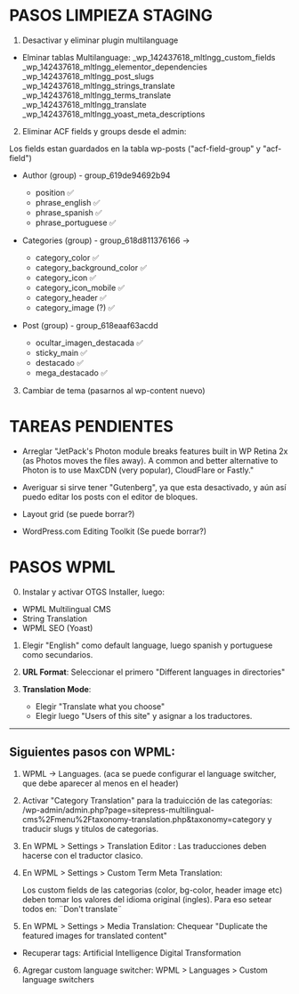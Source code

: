 # PASOS LIMPIEZA STAGING

1. Desactivar y eliminar plugin multilanguage

- Elminar tablas Multilanguage:
  \_wp_142437618_mltlngg_custom_fields
  \_wp_142437618_mltlngg_elementor_dependencies
  \_wp_142437618_mltlngg_post_slugs
  \_wp_142437618_mltlngg_strings_translate
  \_wp_142437618_mltlngg_terms_translate
  \_wp_142437618_mltlngg_translate
  \_wp_142437618_mltlngg_yoast_meta_descriptions

2. Eliminar ACF fields y groups desde el admin:

Los fields estan guardados en la tabla wp-posts ("acf-field-group" y "acf-field")

- Author (group) - group_619de94692b94

  - position ✅
  - phrase_english ✅
  - phrase_spanish ✅
  - phrase_portuguese ✅

- Categories (group) - group_618d811376166 ->

  - category_color ✅
  - category_background_color ✅
  - category_icon ✅
  - category_icon_mobile ✅
  - category_header ✅
  - category_image (?) ✅

- Post (group) - group_618eaaf63acdd
  - ocultar_imagen_destacada ✅
  - sticky_main ✅
  - destacado ✅
  - mega_destacado ✅

3. Cambiar de tema (pasarnos al wp-content nuevo)

# TAREAS PENDIENTES

- Arreglar "JetPack's Photon module breaks features built in WP Retina 2x (as Photos moves the files away). A common and better alternative to Photon is to use MaxCDN (very popular), CloudFlare or Fastly."

- Averiguar si sirve tener "Gutenberg", ya que esta desactivado, y aún así puedo editar los posts con el editor de bloques.

- Layout grid (se puede borrar?)

- WordPress.com Editing Toolkit (Se puede borrar?)

# PASOS WPML

0. Instalar y activar OTGS Installer, luego:

- WPML Multilingual CMS
- String Translation
- WPML SEO (Yoast)

1. Elegir "English" como default language, luego spanish y portuguese como secundarios.

2. **URL Format**:
   Seleccionar el primero "Different languages in directories"

3. **Translation Mode**:

   - Elegir "Translate what you choose"
   - Elegir luego "Users of this site" y asignar a los traductores.

---

## Siguientes pasos con WPML:

1. WPML → Languages. (aca se puede configurar el language switcher, que debe aparecer al menos en el header)

2. Activar "Category Translation" para la traduicción de las categorías:
   /wp-admin/admin.php?page=sitepress-multilingual-cms%2Fmenu%2Ftaxonomy-translation.php&taxonomy=category y traducir slugs y titulos de categorias.

3. En WPML > Settings > Translation Editor :
   Las traducciones deben hacerse con el traductor clasico.

4. En WPML > Settings > Custom Term Meta Translation:

   Los custom fields de las categorias (color, bg-color, header image etc) deben tomar los valores del idioma original (ingles). Para eso setear todos en: ¨Don't translate¨

5. En WPML > Settings > Media Translation:
   Chequear "Duplicate the featured images for translated content"

- Recuperar tags:
  Artificial Intelligence
  Digital Transformation

6. Agregar custom language switcher:
   WPML > Languages > Custom language switchers
